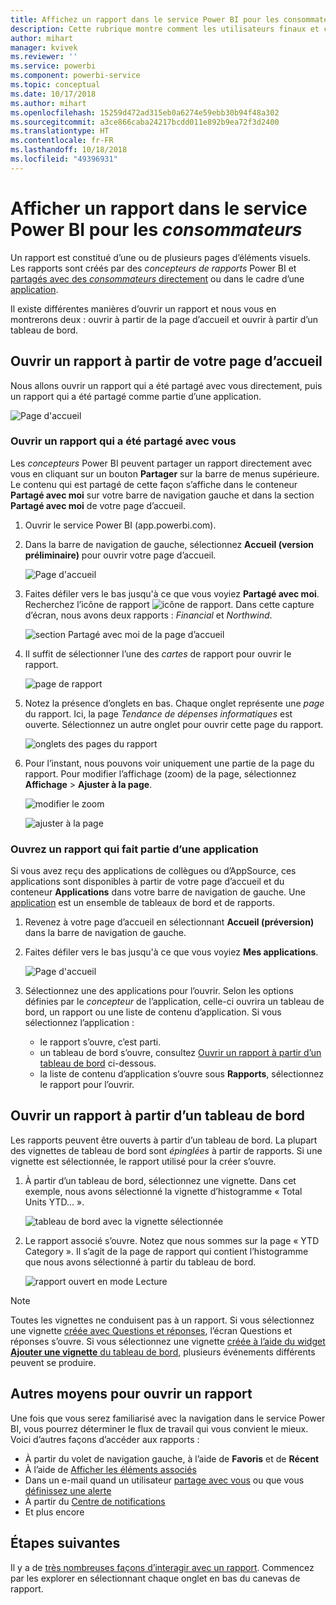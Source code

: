 ```yaml
---
title: Affichez un rapport dans le service Power BI pour les consommateurs.
description: Cette rubrique montre comment les utilisateurs finaux et consommateurs de Power BI peuvent ouvrir et afficher un rapport Power BI.
author: mihart
manager: kvivek
ms.reviewer: ''
ms.service: powerbi
ms.component: powerbi-service
ms.topic: conceptual
ms.date: 10/17/2018
ms.author: mihart
ms.openlocfilehash: 15259d472ad315eb0a6274e59ebb30b94f48a302
ms.sourcegitcommit: a3ce866caba24217bcdd011e892b9ea72f3d2400
ms.translationtype: HT
ms.contentlocale: fr-FR
ms.lasthandoff: 10/18/2018
ms.locfileid: "49396931"
---
```

# <a name="view-a-report-in-power-bi-service-for-consumers"></a>Afficher un rapport dans le service Power BI pour les *consommateurs*
Un rapport est constitué d’une ou de plusieurs pages d’éléments visuels. Les rapports sont créés par des *concepteurs de rapports* Power BI et [partagés avec des *consommateurs* directement](end-user-shared-with-me.md) ou dans le cadre d’une [application](end-user-apps.md). 

Il existe différentes manières d’ouvrir un rapport et nous vous en montrerons deux : ouvrir à partir de la page d’accueil et ouvrir à partir d’un tableau de bord. 

<!-- add art-->


## <a name="open-a-report-from-your-home-page"></a>Ouvrir un rapport à partir de votre page d’accueil
Nous allons ouvrir un rapport qui a été partagé avec vous directement, puis un rapport qui a été partagé comme partie d’une application.

   ![Page d'accueil](./media/end-user-report-open/power-bi-home.png)

### <a name="open-a-report-that-has-been-shared-with-you"></a>Ouvrir un rapport qui a été partagé avec vous
Les *concepteurs* Power BI peuvent partager un rapport directement avec vous en cliquant sur un bouton **Partager** sur la barre de menus supérieure. Le contenu qui est partagé de cette façon s’affiche dans le conteneur **Partagé avec moi** sur votre barre de navigation gauche et dans la section **Partagé avec moi** de votre page d’accueil.

1. Ouvrir le service Power BI (app.powerbi.com).

2. Dans la barre de navigation de gauche, sélectionnez **Accueil (version préliminaire)** pour ouvrir votre page d’accueil.  

   ![Page d'accueil](./media/end-user-report-open/power-bi-select-home.png)
   
3. Faites défiler vers le bas jusqu'à ce que vous voyiez **Partagé avec moi**. Recherchez l’icône de rapport ![icône de rapport](./media/end-user-report-open/power-bi-report-icon.png). Dans cette capture d’écran, nous avons deux rapports : *Financial* et *Northwind*. 
   
   ![section Partagé avec moi de la page d’accueil](./media/end-user-report-open/power-bi-shared.png)

4. Il suffit de sélectionner l’une des *cartes* de rapport pour ouvrir le rapport.

   ![page de rapport](./media/end-user-report-open/power-bi-report1.png)

5. Notez la présence d’onglets en bas. Chaque onglet représente une *page* du rapport. Ici, la page *Tendance de dépenses informatiques* est ouverte. Sélectionnez un autre onglet pour ouvrir cette page du rapport. 

   ![onglets des pages du rapport](./media/end-user-report-open/power-bi-tabs.png)

6. Pour l’instant, nous pouvons voir uniquement une partie de la page du rapport. Pour modifier l’affichage (zoom) de la page, sélectionnez **Affichage** > **Ajuster à la page**.

   ![modifier le zoom](./media/end-user-report-open/power-bi-fit.png)

   ![ajuster à la page](./media/end-user-report-open/power-bi-report2.png)

### <a name="open-a-report-that-is-part-of-an-app"></a>Ouvrez un rapport qui fait partie d’une application
Si vous avez reçu des applications de collègues ou d’AppSource, ces applications sont disponibles à partir de votre page d’accueil et du conteneur **Applications** dans votre barre de navigation de gauche. Une [application](end-user-apps.md) est un ensemble de tableaux de bord et de rapports.

1. Revenez à votre page d’accueil en sélectionnant **Accueil (préversion)** dans la barre de navigation de gauche.

7. Faites défiler vers le bas jusqu'à ce que vous voyiez **Mes applications**.

   ![Page d'accueil](./media/end-user-report-open/power-bi-my-apps.png)

8. Sélectionnez une des applications pour l’ouvrir. Selon les options définies par le *concepteur* de l’application, celle-ci ouvrira un tableau de bord, un rapport ou une liste de contenu d’application. Si vous sélectionnez l’application :
    - le rapport s’ouvre, c’est parti.
    - un tableau de bord s’ouvre, consultez [Ouvrir un rapport à partir d’un tableau de bord](#Open-a-report-from-a-dashboard) ci-dessous.
    - la liste de contenu d’application s’ouvre sous **Rapports**, sélectionnez le rapport pour l’ouvrir.


## <a name="open-a-report-from-a-dashboard"></a>Ouvrir un rapport à partir d’un tableau de bord
Les rapports peuvent être ouverts à partir d’un tableau de bord. La plupart des vignettes de tableau de bord sont *épinglées* à partir de rapports. Si une vignette est sélectionnée, le rapport utilisé pour la créer s’ouvre. 

1. À partir d’un tableau de bord, sélectionnez une vignette. Dans cet exemple, nous avons sélectionné la vignette d’histogramme « Total Units YTD... ».

    ![tableau de bord avec la vignette sélectionnée](./media/end-user-report-open/power-bi-dashboard.png)

2.  Le rapport associé s’ouvre. Notez que nous sommes sur la page « YTD Category ». Il s’agit de la page de rapport qui contient l’histogramme que nous avons sélectionné à partir du tableau de bord.

    ![rapport ouvert en mode Lecture](./media/end-user-report-open/power-bi-report-new.png)

> [!NOTE]
> Toutes les vignettes ne conduisent pas à un rapport. Si vous sélectionnez une vignette [créée avec Questions et réponses](end-user-q-and-a.md), l’écran Questions et réponses s’ouvre. Si vous sélectionnez une vignette [créée à l’aide du widget **Ajouter une vignette** du tableau de bord](../service-dashboard-add-widget.md), plusieurs événements différents peuvent se produire.  


##  <a name="still-more-ways-to-open-a-report"></a>Autres moyens pour ouvrir un rapport
Une fois que vous serez familiarisé avec la navigation dans le service Power BI, vous pourrez déterminer le flux de travail qui vous convient le mieux. Voici d’autres façons d’accéder aux rapports :
- À partir du volet de navigation gauche, à l’aide de **Favoris** et de **Récent**    
- À l’aide de [Afficher les éléments associés](end-user-related.md)    
- Dans un e-mail quand un utilisateur [partage avec vous](../service-share-reports.md) ou que vous [définissez une alerte](end-user-alerts.md)    
- À partir du [Centre de notifications](end-user-notification-center.md)    
- Et plus encore

## <a name="next-steps"></a>Étapes suivantes
Il y a de [très nombreuses façons d’interagir avec un rapport](end-user-reading-view.md).  Commencez par les explorer en sélectionnant chaque onglet en bas du canevas de rapport.

